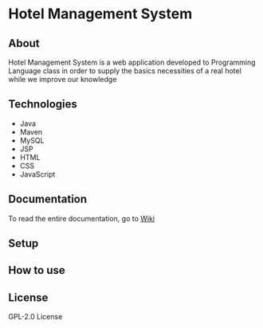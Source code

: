 # Hotel Management System

## About


Hotel Management System is a web application developed to Programming Language class in order to supply the basics necessities of a real hotel while we improve our knowledge


## Technologies

- Java
- Maven
- MySQL
- JSP
- HTML
- CSS
- JavaScript

## Documentation

To read the entire documentation, go to [Wiki](https://github.com/LBeghini/Hotel-Management-System/wiki)

## Setup 

## How to use

## License

GPL-2.0 License
